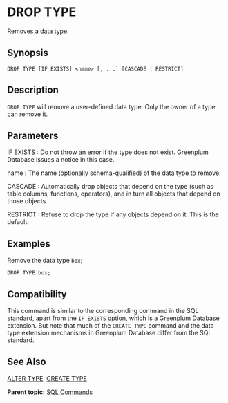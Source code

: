 # DROP TYPE 

Removes a data type.

## Synopsis 

``` {#sql_command_synopsis}
DROP TYPE [IF EXISTS] <name> [, ...] [CASCADE | RESTRICT]
```

## Description 

`DROP TYPE` will remove a user-defined data type. Only the owner of a type can remove it.

## Parameters 

IF EXISTS
:   Do not throw an error if the type does not exist. Greenplum Database issues a notice in this case.

name
:   The name \(optionally schema-qualified\) of the data type to remove.

CASCADE
:   Automatically drop objects that depend on the type \(such as table columns, functions, operators\), and in turn all objects that depend on those objects.

RESTRICT
:   Refuse to drop the type if any objects depend on it. This is the default.

## Examples 

Remove the data type `box`;

```
DROP TYPE box;
```

## Compatibility 

This command is similar to the corresponding command in the SQL standard, apart from the `IF EXISTS` option, which is a Greenplum Database extension. But note that much of the `CREATE TYPE` command and the data type extension mechanisms in Greenplum Database differ from the SQL standard.

## See Also 

[ALTER TYPE](ALTER_TYPE.html), [CREATE TYPE](CREATE_TYPE.html)

**Parent topic:** [SQL Commands](../sql_commands/sql_ref.html)


